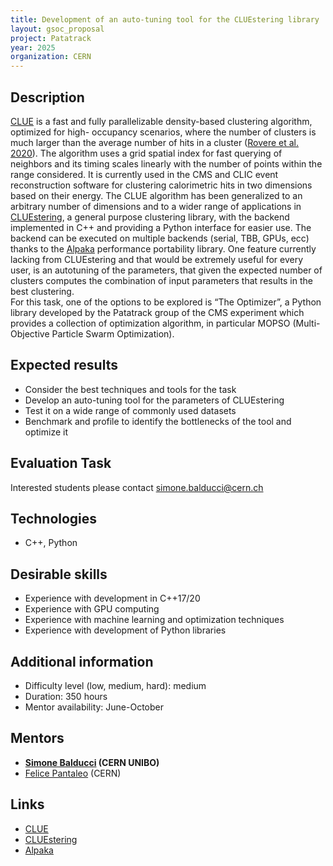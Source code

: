 ```yaml
---
title: Development of an auto-tuning tool for the CLUEstering library
layout: gsoc_proposal
project: Patatrack 
year: 2025
organization: CERN
---
```


## Description
[CLUE][clue] is a fast and fully parallelizable density-based clustering algorithm, optimized for high-
occupancy scenarios, where the number of clusters is much larger than the average number of hits
in a cluster ([Rovere et al. 2020][cluepaper]). The algorithm uses a grid spatial index for fast querying of
neighbors and its timing scales linearly with the number of points within the range considered. It is
currently used in the CMS and CLIC event reconstruction software for clustering calorimetric hits in
two dimensions based on their energy. The CLUE algorithm has been generalized to an arbitrary
number of dimensions and to a wider range of applications in [CLUEstering][cluestering], a general purpose
clustering library, with the backend implemented in C++ and providing a Python interface for
easier use. The backend can be executed on multiple backends (serial, TBB, GPUs, ecc) thanks
to the [Alpaka][alpakapaper] performance portability library. One feature currently lacking from CLUEstering
and that would be extremely useful for every user, is an autotuning of the parameters, that given
the expected number of clusters computes the combination of input parameters that results in the best
clustering.  
For this task, one of the options to be explored is “The Optimizer”, a Python library developed by
the Patatrack group of the CMS experiment which provides a collection of optimization algorithm,
in particular MOPSO (Multi-Objective Particle Swarm Optimization).

## Expected results
* Consider the best techniques and tools for the task
* Develop an auto-tuning tool for the parameters of CLUEstering
* Test it on a wide range of commonly used datasets
* Benchmark and profile to identify the bottlenecks of the tool and optimize it

## Evaluation Task
Interested students please contact simone.balducci@cern.ch

## Technologies
* C++, Python

## Desirable skills
* Experience with development in C++17/20
* Experience with GPU computing
* Experience with machine learning and optimization techniques
* Experience with development of Python libraries

## Additional information
* Difficulty level (low, medium, hard): medium
* Duration: 350 hours
* Mentor availability: June-October

## Mentors
  * **[Simone Balducci](mailto:simone.balducci@cern.ch) (CERN UNIBO)**
  * [Felice Pantaleo](mailto:felice.pantaleo@cern.ch) (CERN)

## Links
  * [CLUE][clue]
  * [CLUEstering][cluestering]
  * [Alpaka][alpaka]

[clue]: https://gitlab.cern.ch/kalos/clue
[cluestering]: https://github.com/cms-patatrack/CLUEstering
[cluepaper]: https://www.frontiersin.org/articles/10.3389/fdata.2020.591315/full
[alpakapaper]: https://arxiv.org/abs/1602.08477
[alpaka]: https://github.com/alpaka-group/alpaka
